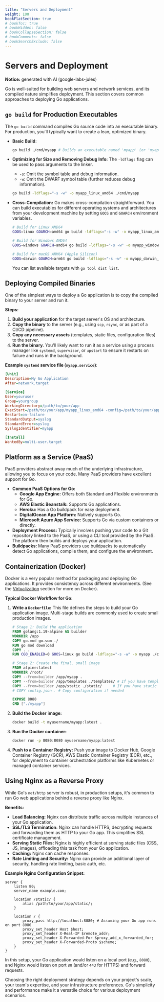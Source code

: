 ```yaml
---
title: "Servers and Deployment"
weight: 100
bookFlatSection: true
# bookToc: true
# bookHidden: false
# bookCollapseSection: false
# bookComments: false
# bookSearchExclude: false
---
```


# Servers and Deployment

**Notice:** generated with AI (google-labs-jules)

Go is well-suited for building web servers and network services, and its compiled nature simplifies deployment. This section covers common approaches to deploying Go applications.

## `go build` for Production Executables

The `go build` command compiles Go source code into an executable binary. For production, you'll typically want to create a lean, optimized binary.

- **Basic Build:**
  ```bash
  go build ./cmd/myapp # Builds an executable named 'myapp' (or 'myapp.exe' on Windows)
  ```

- **Optimizing for Size and Removing Debug Info:**
  The `-ldflags` flag can be used to pass arguments to the linker.
  - `-s`: Omit the symbol table and debug information.
  - `-w`: Omit the DWARF symbol table (further reduces debug information).

  ```bash
  go build -ldflags="-s -w" -o myapp_linux_amd64 ./cmd/myapp
  ```

- **Cross-Compilation:**
  Go makes cross-compilation straightforward. You can build executables for different operating systems and architectures from your development machine by setting `GOOS` and `GOARCH` environment variables.

  ```bash
  # Build for Linux AMD64
  GOOS=linux GOARCH=amd64 go build -ldflags="-s -w" -o myapp_linux_amd64 ./cmd/myapp

  # Build for Windows AMD64
  GOOS=windows GOARCH=amd64 go build -ldflags="-s -w" -o myapp_windows_amd64.exe ./cmd/myapp

  # Build for macOS ARM64 (Apple Silicon)
  GOOS=darwin GOARCH=arm64 go build -ldflags="-s -w" -o myapp_darwin_arm64 ./cmd/myapp
  ```
  You can list available targets with `go tool dist list`.

## Deploying Compiled Binaries

One of the simplest ways to deploy a Go application is to copy the compiled binary to your server and run it.

**Steps:**
1.  **Build your application** for the target server's OS and architecture.
2.  **Copy the binary** to the server (e.g., using `scp`, `rsync`, or as part of a CI/CD pipeline).
3.  **Copy any necessary assets** (templates, static files, configuration files) to the server.
4.  **Run the binary.** You'll likely want to run it as a service using a process manager like `systemd`, `supervisor`, or `upstart` to ensure it restarts on failure and runs in the background.

**Example `systemd` service file (`myapp.service`):**
```ini
[Unit]
Description=My Go Application
After=network.target

[Service]
User=youruser
Group=yourgroup
WorkingDirectory=/path/to/your/app
ExecStart=/path/to/your/app/myapp_linux_amd64 -config=/path/to/your/app/config.json
Restart=on-failure
StandardOutput=syslog
StandardError=syslog
SyslogIdentifier=myapp

[Install]
WantedBy=multi-user.target
```

## Platform as a Service (PaaS)

PaaS providers abstract away much of the underlying infrastructure, allowing you to focus on your code. Many PaaS providers have excellent support for Go.

- **Common PaaS Options for Go:**
    - **Google App Engine:** Offers both Standard and Flexible environments for Go.
    - **AWS Elastic Beanstalk:** Supports Go applications.
    - **Heroku:** Has a Go buildpack for easy deployment.
    - **DigitalOcean App Platform:** Natively supports Go.
    - **Microsoft Azure App Service:** Supports Go via custom containers or directly.
- **Deployment Process:** Typically involves pushing your code to a Git repository linked to the PaaS, or using a CLI tool provided by the PaaS. The platform then builds and deploys your application.
- **Buildpacks:** Many PaaS providers use buildpacks to automatically detect Go applications, compile them, and configure the environment.

## Containerization (Docker)

Docker is a very popular method for packaging and deploying Go applications. It provides consistency across different environments. (See the [Virtualization](./../virtualization/) section for more on Docker).

**Typical Docker Workflow for Go:**
1.  **Write a `Dockerfile`:** This file defines the steps to build your Go application image. Multi-stage builds are commonly used to create small production images.

    ```dockerfile
    # Stage 1: Build the application
    FROM golang:1.19-alpine AS builder
    WORKDIR /app
    COPY go.mod go.sum ./
    RUN go mod download
    COPY . .
    RUN CGO_ENABLED=0 GOOS=linux go build -ldflags="-s -w" -o myapp ./cmd/myapp

    # Stage 2: Create the final, small image
    FROM alpine:latest
    WORKDIR /root/
    COPY --from=builder /app/myapp .
    COPY --from=builder /app/templates ./templates/ # If you have templates
    COPY --from=builder /app/static ./static/     # If you have static files
    # COPY config.json . # Copy configuration if needed

    EXPOSE 8080
    CMD ["./myapp"]
    ```

2.  **Build the Docker image:**
    ```bash
    docker build -t myusername/myapp:latest .
    ```

3.  **Run the Docker container:**
    ```bash
    docker run -p 8080:8080 myusername/myapp:latest
    ```

4.  **Push to a Container Registry:**
    Push your image to Docker Hub, Google Container Registry (GCR), AWS Elastic Container Registry (ECR), etc., for deployment to container orchestration platforms like Kubernetes or managed container services.

## Using Nginx as a Reverse Proxy

While Go's `net/http` server is robust, in production setups, it's common to run Go web applications behind a reverse proxy like Nginx.

**Benefits:**
- **Load Balancing:** Nginx can distribute traffic across multiple instances of your Go application.
- **SSL/TLS Termination:** Nginx can handle HTTPS, decrypting requests and forwarding them as HTTP to your Go app. This simplifies SSL certificate management.
- **Serving Static Files:** Nginx is highly efficient at serving static files (CSS, JS, images), offloading this task from your Go application.
- **Caching:** Nginx can cache responses.
- **Rate Limiting and Security:** Nginx can provide an additional layer of security, handling rate limiting, basic auth, etc.

**Example Nginx Configuration Snippet:**
```nginx
server {
    listen 80;
    server_name example.com;

    location /static/ {
        alias /path/to/your/app/static/;
    }

    location / {
        proxy_pass http://localhost:8080; # Assuming your Go app runs on port 8080
        proxy_set_header Host $host;
        proxy_set_header X-Real-IP $remote_addr;
        proxy_set_header X-Forwarded-For $proxy_add_x_forwarded_for;
        proxy_set_header X-Forwarded-Proto $scheme;
    }
}
```
In this setup, your Go application would listen on a local port (e.g., `8080`), and Nginx would listen on port `80` (and/or `443` for HTTPS) and forward requests.

Choosing the right deployment strategy depends on your project's scale, your team's expertise, and your infrastructure preferences. Go's simplicity and performance make it a versatile choice for various deployment scenarios.
